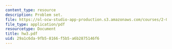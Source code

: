 ```yaml
---
content_type: resource
description: Problem set.
file: https://ol-ocw-studio-app-production.s3.amazonaws.com/courses/2-002-mechanics-and-materials-ii-spring-2004/29a1c6da9fb58166f5b5a6b2875146f6_hw3.pdf
file_type: application/pdf
resourcetype: Document
title: hw3.pdf
uid: 29a1c6da-9fb5-8166-f5b5-a6b2875146f6
---
```

